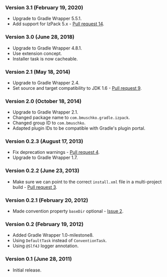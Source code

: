 ### Version 3.1 (February 19, 2020)

* Upgrade to Gradle Wrapper 5.5.1.
* Add support for IzPack 5.x - [Pull request 14](https://github.com/bmuschko/gradle-izpack-plugin/pull/14).

### Version 3.0 (June 28, 2018)

* Upgrade to Gradle Wrapper 4.8.1.
* Use extension concept.
* Installer task is now cacheable.

### Version 2.1 (May 18, 2014)

* Upgrade to Gradle Wrapper 2.4.
* Set source and target compatibility to JDK 1.6 - [Pull request 9](https://github.com/bmuschko/gradle-izpack-plugin/pull/9).

### Version 2.0 (October 18, 2014)

* Upgrade to Gradle Wrapper 2.1.
* Changed package name to `com.bmuschko.gradle.izpack`.
* Changed group ID to `com.bmuschko`.
* Adapted plugin IDs to be compatible with Gradle's plugin portal.

### Version 0.2.3 (August 17, 2013)

* Fix deprecation warnings - [Pull request 4](https://github.com/bmuschko/gradle-izpack-plugin/pull/4).
* Upgrade to Gradle Wrapper 1.7.

### Version 0.2.2 (June 23, 2013)

* Make sure we can point to the correct `install.xml` file in a multi-project build - [Pull request 3](https://github.com/bmuschko/gradle-izpack-plugin/pull/3).

### Version 0.2.1 (February 20, 2012)

* Made convention property `baseDir` optional - [Issue 2](https://github.com/bmuschko/gradle-izpack-plugin/issues/2).

### Version 0.2 (February 19, 2012)

* Added Gradle Wrapper 1.0-milestone8.
* Using `DefaultTask` instead of `ConventionTask`.
* Using `@Slf4J` logger annotation.

### Version 0.1 (June 28, 2011)

* Initial release.